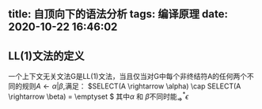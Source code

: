 title: 自顶向下的语法分析
tags: 编译原理
date: 2020-10-22 16:46:02
---

## LL(1)文法的定义
一个上下文无关文法G是LL(1)文法，当且仅当对G中每个非终结符A的任何两个不同的规则$A \leftarrow \alpha | \beta$,满足：
$SELECT(A \rightarrow \alpha) \cap SELECT(A \rightarrow \beta) = \emptyset $
其中$\alpha$ 和 $\beta$不同时能$^*_\Rightarrow \epsilon$


